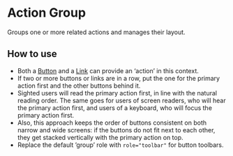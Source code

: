 <!-- @license CC0-1.0 -->

# Action Group

Groups one or more related actions and manages their layout.

## How to use

- Both a [Button](?path=/docs/components-buttons-button--docs) and a [Link](?path=/docs/components-navigation-link--docs) can provide an ‘action’ in this context.
- If two or more buttons or links are in a row, put the one for the primary action first and the other buttons behind it.
- Sighted users will read the primary action first, in line with the natural reading order.
  The same goes for users of screen readers, who will hear the primary action first, and users of a keyboard, who will focus the primary action first.
- Also, this approach keeps the order of buttons consistent on both narrow and wide screens: if the buttons do not fit next to each other, they get stacked vertically with the primary action on top.
- Replace the default ’group’ role with `role="toolbar"` for button toolbars.
